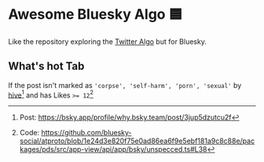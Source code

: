 # Awesome Bluesky Algo 🟦

Like the repository exploring the [Twitter Algo](https://github.com/igorbrigadir/awesome-twitter-algo) but for Bluesky.

## What's hot Tab

If the post isn't marked as `'corpse', 'self-harm', 'porn', 'sexual'` by [hive](https://hivemoderation.com/visual-moderation)[^1] and has Likes `>= 12`[^2]

[^1]: Post: https://bsky.app/profile/why.bsky.team/post/3jup5dzutcu2f
[^2]: Code: https://github.com/bluesky-social/atproto/blob/1e24d3e820f75e0ad86ea6f9e5ebf181a9c8c88e/packages/pds/src/app-view/api/app/bsky/unspecced.ts#L38
